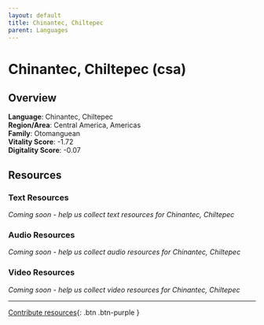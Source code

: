 ```yaml
---
layout: default
title: Chinantec, Chiltepec
parent: Languages
---
```


# Chinantec, Chiltepec (csa)

## Overview

**Language**: Chinantec, Chiltepec  
**Region/Area**: Central America, Americas  
**Family**: Otomanguean  
**Vitality Score**: -1.72  
**Digitality Score**: -0.07  

## Resources

### Text Resources
*Coming soon - help us collect text resources for Chinantec, Chiltepec*

### Audio Resources
*Coming soon - help us collect audio resources for Chinantec, Chiltepec*

### Video Resources
*Coming soon - help us collect video resources for Chinantec, Chiltepec*

---

[Contribute resources](https://fairtrain.github.io/){: .btn .btn-purple }
